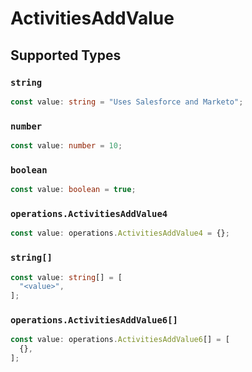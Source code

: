# ActivitiesAddValue


## Supported Types

### `string`

```typescript
const value: string = "Uses Salesforce and Marketo";
```

### `number`

```typescript
const value: number = 10;
```

### `boolean`

```typescript
const value: boolean = true;
```

### `operations.ActivitiesAddValue4`

```typescript
const value: operations.ActivitiesAddValue4 = {};
```

### `string[]`

```typescript
const value: string[] = [
  "<value>",
];
```

### `operations.ActivitiesAddValue6[]`

```typescript
const value: operations.ActivitiesAddValue6[] = [
  {},
];
```

